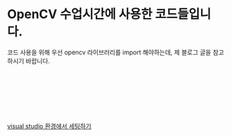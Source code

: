 # OpenCV 수업시간에 사용한 코드들입니다.

코드 사용을 위해 우선 opencv 라이브러리를 import 해야하는데, 제 블로그 글을 참고하시기 바랍니다.

<br><br><br><br><br><br>

[visual studio 환경에서 세팅하기](https://program-developers-story.tistory.com/49)<br>
